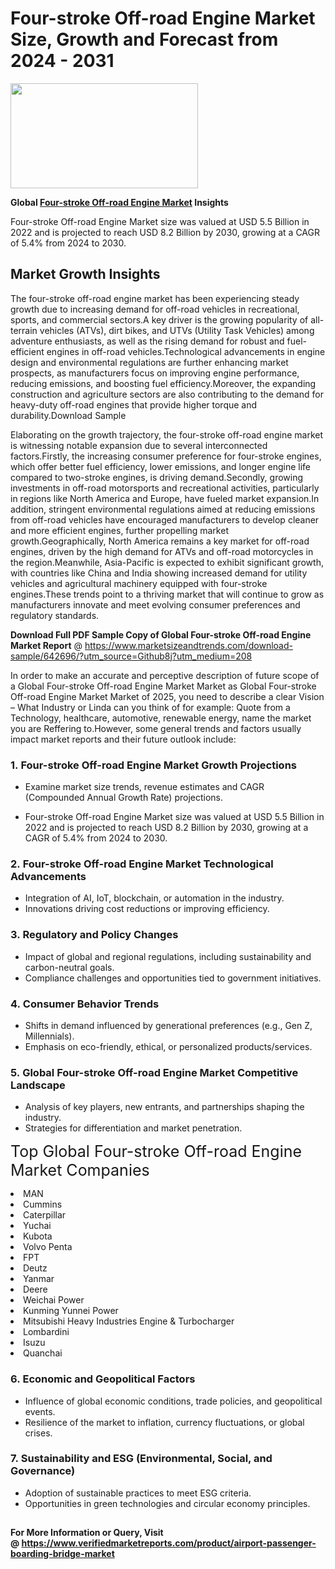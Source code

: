 <H1>Four-stroke Off-road Engine Market Size, Growth and Forecast from 2024 - 2031</H1><img class="aligncenter size-medium wp-image-584254" src="https://thirdeyenews.in/wp-content/uploads/2024/09/Global-Market-Research-300x168.jpeg" alt="" width="300" height="168" /><p><strong>Global&nbsp;<a href="https://www.marketsizeandtrends.com/download-sample/642696/?utm_source=Github8j?utm_medium=208">Four-stroke Off-road Engine Market</a> Insights</strong></p><p>Four-stroke Off-road Engine Market size was valued at USD 5.5 Billion in 2022 and is projected to reach USD 8.2 Billion by 2030, growing at a CAGR of 5.4% from 2024 to 2030.</p><p><h2>Market Growth Insights</h2> <p>The four-stroke off-road engine market has been experiencing steady growth due to increasing demand for off-road vehicles in recreational, sports, and commercial sectors.A key driver is the growing popularity of all-terrain vehicles (ATVs), dirt bikes, and UTVs (Utility Task Vehicles) among adventure enthusiasts, as well as the rising demand for robust and fuel-efficient engines in off-road vehicles.Technological advancements in engine design and environmental regulations are further enhancing market prospects, as manufacturers focus on improving engine performance, reducing emissions, and boosting fuel efficiency.Moreover, the expanding construction and agriculture sectors are also contributing to the demand for heavy-duty off-road engines that provide higher torque and durability.Download Sample </p> <p>Elaborating on the growth trajectory, the four-stroke off-road engine market is witnessing notable expansion due to several interconnected factors.Firstly, the increasing consumer preference for four-stroke engines, which offer better fuel efficiency, lower emissions, and longer engine life compared to two-stroke engines, is driving demand.Secondly, growing investments in off-road motorsports and recreational activities, particularly in regions like North America and Europe, have fueled market expansion.In addition, stringent environmental regulations aimed at reducing emissions from off-road vehicles have encouraged manufacturers to develop cleaner and more efficient engines, further propelling market growth.Geographically, North America remains a key market for off-road engines, driven by the high demand for ATVs and off-road motorcycles in the region.Meanwhile, Asia-Pacific is expected to exhibit significant growth, with countries like China and India showing increased demand for utility vehicles and agricultural machinery equipped with four-stroke engines.These trends point to a thriving market that will continue to grow as manufacturers innovate and meet evolving consumer preferences and regulatory standards.</p><p><span class=""><strong>Download Full PDF Sample Copy of Global Four-stroke Off-road Engine Market Report</strong> @ <a href="https://www.marketsizeandtrends.com/download-sample/642696/?utm_source=Github8j?utm_medium=208" target="_blank">https://www.marketsizeandtrends.com/download-sample/642696/?utm_source=Github8j?utm_medium=208</a></span></p><p>In order to make an accurate and perceptive description of future scope of a Global&nbsp;Four-stroke Off-road Engine Market Market as Global&nbsp;Four-stroke Off-road Engine Market Market of 2025, you need to describe a clear Vision &ndash; What Industry or Linda can you think of for example: Quote from a Technology, healthcare, automotive, renewable energy, name the market you are Reffering to.However, some general trends and factors usually impact market reports and their future outlook include:</p><h3>1.&nbsp;<strong>Four-stroke Off-road Engine Market Growth Projections</strong></h3><ul><li>Examine market size trends, revenue estimates and CAGR (Compounded Annual Growth Rate) projections.</li><li><p>Four-stroke Off-road Engine Market size was valued at USD 5.5 Billion in 2022 and is projected to reach USD 8.2 Billion by 2030, growing at a CAGR of 5.4% from 2024 to 2030.</p></li></ul><h3>2.&nbsp;<strong>Four-stroke Off-road Engine Market Technological Advancements</strong></h3><ul><li>Integration of AI, IoT, blockchain, or automation in the industry.</li><li>Innovations driving cost reductions or improving efficiency.</li></ul><h3>3.&nbsp;<strong>Regulatory and Policy Changes</strong></h3><ul><li>Impact of global and regional regulations, including sustainability and carbon-neutral goals.</li><li>Compliance challenges and opportunities tied to government initiatives.</li></ul><h3>4.&nbsp;<strong>Consumer Behavior Trends</strong></h3><ul><li>Shifts in demand influenced by generational preferences (e.g., Gen Z, Millennials).</li><li>Emphasis on eco-friendly, ethical, or personalized products/services.</li></ul><h3>5.&nbsp;<strong>Global Four-stroke Off-road Engine Market Competitive Landscape</strong></h3><ul><li>Analysis of key players, new entrants, and partnerships shaping the industry.</li><li>Strategies for differentiation and market penetration.</li></ul><p data-pm-slice="1 1 []"><span style="color: inherit; font-family: inherit; font-size: 25px;">Top Global Four-stroke Off-road Engine Market Companies</span></p><div class="" data-test-id=""><p><li>MAN</li><li> Cummins</li><li> Caterpillar</li><li> Yuchai</li><li> Kubota</li><li> Volvo Penta</li><li> FPT</li><li> Deutz</li><li> Yanmar</li><li> Deere</li><li> Weichai Power</li><li> Kunming Yunnei Power</li><li> Mitsubishi Heavy Industries Engine & Turbocharger</li><li> Lombardini</li><li> Isuzu</li><li> Quanchai</li></p></div><h3>6.&nbsp;<strong>Economic and Geopolitical Factors</strong></h3><ul><li>Influence of global economic conditions, trade policies, and geopolitical events.</li><li>Resilience of the market to inflation, currency fluctuations, or global crises.</li></ul><h3>7.&nbsp;<strong>Sustainability and ESG (Environmental, Social, and Governance)</strong></h3><ul><li>Adoption of sustainable practices to meet ESG criteria.</li><li>Opportunities in green technologies and circular economy principles.</li></ul><h2><strong style="font-size: 14px;">For More Information or Query, Visit @&nbsp;</strong><a style="background-color: #ffffff; font-size: 14px;" href="https://www.marketsizeandtrends.com/report/four-stroke-off-road-engine-market/" target="_blank">https://www.verifiedmarketreports.com/product/airport-passenger-boarding-bridge-market</a></h2>